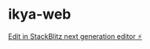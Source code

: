 # ikya-web

[Edit in StackBlitz next generation editor ⚡️](https://stackblitz.com/~/github.com/ItsHarsh45/ikya-web)